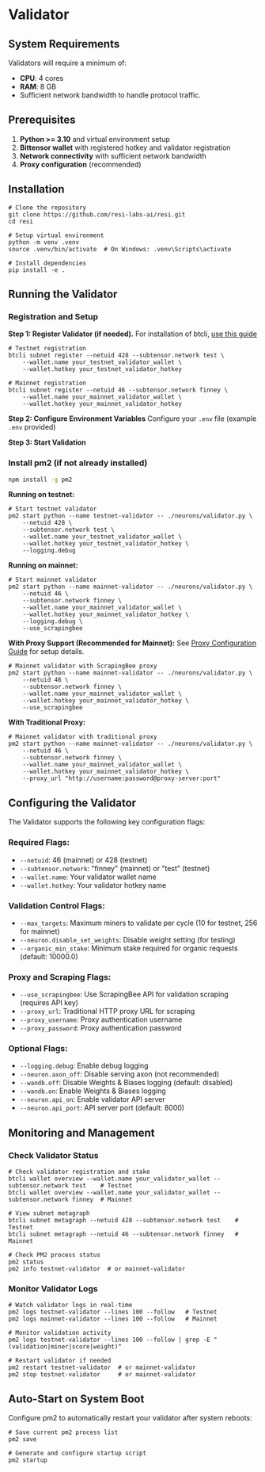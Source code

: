 # Validator

## System Requirements

Validators will require a minimum of:
- **CPU**: 4 cores
- **RAM**: 8 GB
- Sufficient network bandwidth to handle protocol traffic.

## Prerequisites

1. **Python >= 3.10** and virtual environment setup
2. **Bittensor wallet** with registered hotkey and validator registration
3. **Network connectivity** with sufficient network bandwidth
4. **Proxy configuration**  (recommended)

## Installation

```shell
# Clone the repository
git clone https://github.com/resi-labs-ai/resi.git
cd resi

# Setup virtual environment
python -m venv .venv
source .venv/bin/activate  # On Windows: .venv\Scripts\activate

# Install dependencies
pip install -e .
```

## Running the Validator

### Registration and Setup

**Step 1: Register Validator (if needed).**
For installation of btcli, [use this guide](https://github.com/opentensor/bittensor/blob/master/README.md#install-bittensor-sdk)
```shell
# Testnet registration
btcli subnet register --netuid 428 --subtensor.network test \
    --wallet.name your_testnet_validator_wallet \
    --wallet.hotkey your_testnet_validator_hotkey

# Mainnet registration
btcli subnet register --netuid 46 --subtensor.network finney \
    --wallet.name your_mainnet_validator_wallet \
    --wallet.hotkey your_mainnet_validator_hotkey
```
**Step 2: Configure Environment Variables**
Configure your `.env` file (example `.env` provided)

**Step 3: Start Validation**

### Install pm2 (if not already installed)
```bash
npm install -g pm2
```

**Running on testnet:**
```shell
# Start testnet validator
pm2 start python --name testnet-validator -- ./neurons/validator.py \
    --netuid 428 \
    --subtensor.network test \
    --wallet.name your_testnet_validator_wallet \
    --wallet.hotkey your_testnet_validator_hotkey \
    --logging.debug
```

**Running on mainnet:**
```shell
# Start mainnet validator
pm2 start python --name mainnet-validator -- ./neurons/validator.py \
    --netuid 46 \
    --subtensor.network finney \
    --wallet.name your_mainnet_validator_wallet \
    --wallet.hotkey your_mainnet_validator_hotkey \
    --logging.debug \
    --use_scrapingbee
```

**With Proxy Support (Recommended for Mainnet):**
See [Proxy Configuration Guide](proxy_configuration.md) for setup details.
```shell
# Mainnet validator with ScrapingBee proxy
pm2 start python --name mainnet-validator -- ./neurons/validator.py \
    --netuid 46 \
    --subtensor.network finney \
    --wallet.name your_mainnet_validator_wallet \
    --wallet.hotkey your_mainnet_validator_hotkey \
    --use_scrapingbee
```

**With Traditional Proxy:**
```shell
# Mainnet validator with traditional proxy
pm2 start python --name mainnet-validator -- ./neurons/validator.py \
    --netuid 46 \
    --subtensor.network finney \
    --wallet.name your_mainnet_validator_wallet \
    --wallet.hotkey your_mainnet_validator_hotkey \
    --proxy_url "http://username:password@proxy-server:port"
```

## Configuring the Validator

The Validator supports the following key configuration flags:

### Required Flags:
- `--netuid`:  46 (mainnet) or 428 (testnet)
- `--subtensor.network`: "finney" (mainnet) or "test" (testnet)
- `--wallet.name`: Your validator wallet name
- `--wallet.hotkey`: Your validator hotkey name

### Validation Control Flags:
- `--max_targets`: Maximum miners to validate per cycle (10 for testnet, 256 for mainnet)
- `--neuron.disable_set_weights`: Disable weight setting (for testing)
- `--organic_min_stake`: Minimum stake required for organic requests (default: 10000.0)

### Proxy and Scraping Flags:
- `--use_scrapingbee`: Use ScrapingBee API for validation scraping (requires API key)
- `--proxy_url`: Traditional HTTP proxy URL for scraping
- `--proxy_username`: Proxy authentication username
- `--proxy_password`: Proxy authentication password

### Optional Flags:
- `--logging.debug`: Enable debug logging
- `--neuron.axon_off`: Disable serving axon (not recommended)
- `--wandb.off`: Disable Weights & Biases logging (default: disabled)
- `--wandb.on`: Enable Weights & Biases logging
- `--neuron.api_on`: Enable validator API server
- `--neuron.api_port`: API server port (default: 8000)

## Monitoring and Management

### Check Validator Status
```shell
# Check validator registration and stake
btcli wallet overview --wallet.name your_validator_wallet --subtensor.network test    # Testnet
btcli wallet overview --wallet.name your_validator_wallet --subtensor.network finney  # Mainnet

# View subnet metagraph
btcli subnet metagraph --netuid 428 --subtensor.network test    # Testnet
btcli subnet metagraph --netuid 46 --subtensor.network finney   # Mainnet

# Check PM2 process status
pm2 status
pm2 info testnet-validator  # or mainnet-validator
```

### Monitor Validator Logs
```shell
# Watch validator logs in real-time
pm2 logs testnet-validator --lines 100 --follow   # Testnet
pm2 logs mainnet-validator --lines 100 --follow   # Mainnet

# Monitor validation activity
pm2 logs testnet-validator --lines 100 --follow | grep -E "(validation|miner|score|weight)"

# Restart validator if needed
pm2 restart testnet-validator  # or mainnet-validator
pm2 stop testnet-validator     # or mainnet-validator
```

## Auto-Start on System Boot

Configure pm2 to automatically restart your validator after system reboots:

```shell
# Save current pm2 process list
pm2 save

# Generate and configure startup script
pm2 startup
```
